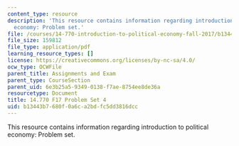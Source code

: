 ```yaml
---
content_type: resource
description: 'This resource contains information regarding introduction to political
  economy: Problem set.'
file: /courses/14-770-introduction-to-political-economy-fall-2017/b13443b7680f0a6ca2bdfc5dd3816dcc_MIT14_770F17_pset4.pdf
file_size: 159812
file_type: application/pdf
learning_resource_types: []
license: https://creativecommons.org/licenses/by-nc-sa/4.0/
ocw_type: OCWFile
parent_title: Assignments and Exam
parent_type: CourseSection
parent_uid: 6e3b25a5-9349-0138-f7ae-8754ee8de36a
resourcetype: Document
title: 14.770 F17 Problem Set 4
uid: b13443b7-680f-0a6c-a2bd-fc5dd3816dcc
---
```

This resource contains information regarding introduction to political economy: Problem set.